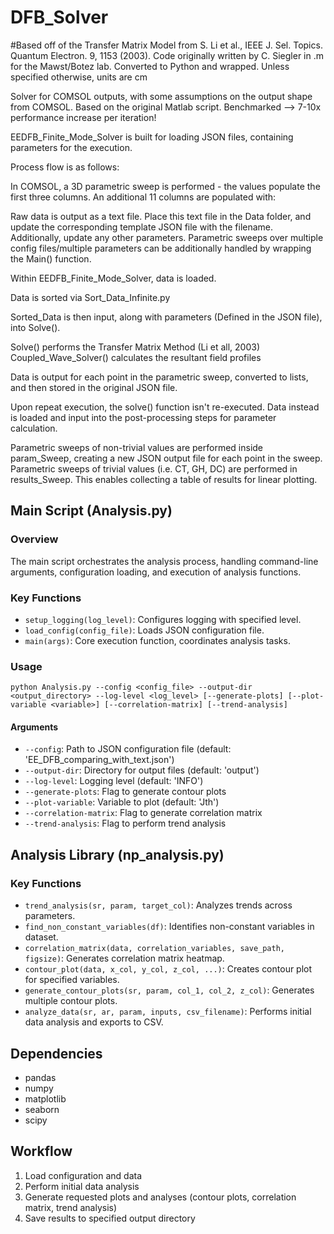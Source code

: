 # DFB_Solver

#Based off of the Transfer Matrix Model from S. Li et al., IEEE J. Sel. Topics. Quantum Electron. 9, 1153 (2003). Code originally written by C. Siegler in .m for the Mawst/Botez lab. Converted to Python and wrapped. Unless specified otherwise, units are cm

Solver for COMSOL outputs, with some assumptions on the output shape from COMSOL. Based on the original Matlab script. Benchmarked --> 7-10x performance increase per iteration!

EEDFB_Finite_Mode_Solver is built for loading JSON files, containing parameters for the execution.

Process flow is as follows:

In COMSOL, a 3D parametric sweep is performed - the values populate the first three columns. An additional 11 columns are populated with:

Raw data is output as a text file. Place this text file in the Data folder, and update the corresponding template JSON file with the filename.
Additionally, update any other parameters. Parametric sweeps over multiple config files/multiple parameters can be additionally handled by wrapping the Main() function.

Within EEDFB_Finite_Mode_Solver, data is loaded.

Data is sorted via Sort_Data_Infinite.py

Sorted_Data is then input, along with parameters (Defined in the JSON file), into Solve().

Solve() performs the Transfer Matrix Method (Li et all, 2003)
Coupled_Wave_Solver() calculates the resultant field profiles 

Data is output for each point in the parametric sweep, converted to lists, and then stored in the original JSON file.

Upon repeat execution, the solve() function isn't re-executed. Data instead is loaded and input into the post-processing steps for parameter calculation.

Parametric sweeps of non-trivial values are performed inside param_Sweep, creating a new JSON output file for each point in the sweep.
Parametric sweeps of trivial values (i.e. CT, GH, DC) are performed in results_Sweep. This enables collecting a table of results for linear plotting.

## Main Script (Analysis.py)

### Overview
The main script orchestrates the analysis process, handling command-line arguments, configuration loading, and execution of analysis functions.

### Key Functions

- `setup_logging(log_level)`: Configures logging with specified level.
- `load_config(config_file)`: Loads JSON configuration file.
- `main(args)`: Core execution function, coordinates analysis tasks.

### Usage

```
python Analysis.py --config <config_file> --output-dir <output_directory> --log-level <log_level> [--generate-plots] [--plot-variable <variable>] [--correlation-matrix] [--trend-analysis]
```

#### Arguments
- `--config`: Path to JSON configuration file (default: 'EE_DFB_comparing_with_text.json')
- `--output-dir`: Directory for output files (default: 'output')
- `--log-level`: Logging level (default: 'INFO')
- `--generate-plots`: Flag to generate contour plots
- `--plot-variable`: Variable to plot (default: 'Jth')
- `--correlation-matrix`: Flag to generate correlation matrix
- `--trend-analysis`: Flag to perform trend analysis

## Analysis Library (np_analysis.py)

### Key Functions

- `trend_analysis(sr, param, target_col)`: Analyzes trends across parameters.
- `find_non_constant_variables(df)`: Identifies non-constant variables in dataset.
- `correlation_matrix(data, correlation_variables, save_path, figsize)`: Generates correlation matrix heatmap.
- `contour_plot(data, x_col, y_col, z_col, ...)`: Creates contour plot for specified variables.
- `generate_contour_plots(sr, param, col_1, col_2, z_col)`: Generates multiple contour plots.
- `analyze_data(sr, ar, param, inputs, csv_filename)`: Performs initial data analysis and exports to CSV.

## Dependencies
- pandas
- numpy
- matplotlib
- seaborn
- scipy

## Workflow
1. Load configuration and data
2. Perform initial data analysis
3. Generate requested plots and analyses (contour plots, correlation matrix, trend analysis)
4. Save results to specified output directory
